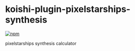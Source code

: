 # koishi-plugin-pixelstarships-synthesis

[![npm](https://img.shields.io/npm/v/koishi-plugin-pixelstarships-synthesis?style=flat-square)](https://www.npmjs.com/package/koishi-plugin-pixelstarships-synthesis)

pixelstarships synthesis calculator
